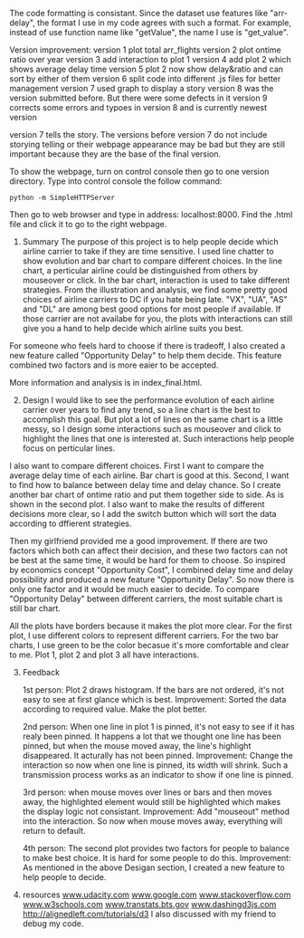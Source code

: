 The code formatting is consistant. Since the dataset use features like "arr-delay", the format I use in my code agrees with such a format. For example, instead of use function name like "getValue", the name I use is "get_value".

Version improvement:
version 1 plot total arr_flights
version 2 plot ontime ratio over year
version 3 add interaction to plot 1
version 4 add plot 2 which shows average delay time
version 5 plot 2 now show delay&ratio and can sort by either of them
version 6 split code into different .js files for better management
version 7 used graph to display a story
version 8 was the version submitted before. But there were some defects in it
version 9 corrects some errors and typoes in version 8 and is currently newest version

version 7 tells the story. The versions before version 7 do not include storying telling or their webpage appearance may be bad but they are still important because they are the base of the final version. 

To show the webpage, turn on control console then go to one version directory. Type into control console the follow command: 

    python -m SimpleHTTPServer

Then go to web browser and type in address: localhost:8000. Find the .html file and click it to go to the right webpage. 

1. Summary
The purpose of this project is to help people decide which airline carrier to take if they are time sensitive. I used line chatter to show evolution and bar chart to compare different choices. In the line chart, a perticular airline could be distinguished from others by mouseover or click. In the bar chart, interaction is used to take different strategies. From the illustration and analysis, we find some pretty good choices of airline carriers to DC if you hate being late. "VX", "UA", "AS" and "DL" are among best good options for most people if available. If those carrier are not availabe for you, the plots with interactions can still give you a hand to help decide which airline suits you best. 

For someone who feels hard to choose if there is tradeoff, I also created a new feature called "Opportunity Delay" to help them decide. This feature combined two factors and is more eaier to be accepted.

More information and analysis is in index_final.html.

2. Design
I would like to see the performance evolution of each airline carrier over years to find any trend, so a line chart is the best to accomplish this goal. But plot a lot of lines on the same chart is a little messy, so I design some interactions such as mouseover and click to highlight the lines that one is interested at. Such interactions help people focus on perticular lines. 

I also want to compare different choices. First I want to compare the average delay time of each airline. Bar chart is good at this. Second, I want to find how to balance between delay time and delay chance. So I create another bar chart of ontime ratio and put them together side to side. As is shown in the second plot. I also want to make the results of different decisions more clear, so I add the switch button which will sort the data according to dffierent strategies.

Then my girlfriend provided me a good improvement. If there are two factors which both can affect their decision, and these two factors can not be best at the same time, it would be hard for them to choose. So inspired by economics concept "Opportunity Cost", I combined delay time and delay possibility and produced a new feature "Opportunity Delay". So now there is only one factor and it would be much easier to decide. To compare "Opportunity Delay" between different carriers, the most suitable chart is still bar chart. 

All the plots have borders because it makes the plot more clear. For the first plot, I use different colors to represent different carriers. For the two bar charts, I use green to be the color becasue it's more comfortable and clear to me. Plot 1, plot 2 and plot 3 all have interactions. 

3. Feedback
  
   1st person: Plot 2 draws histogram. If the bars are not ordered, it's not easy to see at first glance which is best.
      Improvement: Sorted the data according to required value. Make the plot better.

   2nd person: When one line in plot 1 is pinned, it's not easy to see if it has realy been pinned. It happens a lot that we thought one line has been pinned, but when the mouse moved away, the line's highlight disappeared. It acturally has not been pinned.
      Improvement: Change the interaction so now when one line is pinned, its width will shrink. Such a transmission process works as an indicator to show if one line is pinned.

   3rd person: when mouse moves over lines or bars and then moves away, the highlighted element would still be highlighted which makes the display logic not consistant. 
   	  Improvement: Add "mouseout" method into the interaction. So now when mouse moves away, everything will return to default.

   4th person: The second plot provides two factors for people to balance to make best choice. It is hard for some people to do this.
      Improvement: As mentioned in the above Desigan section, I created a new feature to help people to decide.

4. resources
	www.udacity.com
	www.google.com
	www.stackoverflow.com
	www.w3schools.com
	www.transtats.bts.gov
	www.dashingd3js.com
	http://alignedleft.com/tutorials/d3
	I also discussed with my friend to debug my code.
